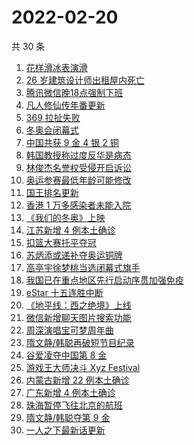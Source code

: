 # 2022-02-20

共 30 条

<!-- BEGIN ZHIHUSEARCH -->
<!-- 最后更新时间 Sun Feb 20 2022 15:11:06 GMT+0800 (China Standard Time) -->
1. [花样滑冰表演滑](https://www.zhihu.com/search?q=表演滑)
1. [26 岁建筑设计师出租屋内死亡](https://www.zhihu.com/search?q=26岁建筑设计师)
1. [腾讯微信晚18点强制下班](https://www.zhihu.com/search?q=腾讯微信)
1. [凡人修仙传年番更新](https://www.zhihu.com/search?q=凡人修仙传)
1. [369 拉扯失败](https://www.zhihu.com/search?q=tes)
1. [冬奥会闭幕式](https://www.zhihu.com/search?q=冬奥会闭幕式)
1. [中国共获 9 金 4 银 2 铜](https://www.zhihu.com/search?q=冬奥会闭幕)
1. [韩国教授称过度反华是病态](https://www.zhihu.com/search?q=过度反华)
1. [ 林俊杰名誉权受侵开启诉讼](https://www.zhihu.com/search?q=林俊杰诉讼)
1. [奥运参赛最低年龄可能修改](https://www.zhihu.com/search?q=奥运最低年龄限制)
1. [国王排名更新](https://www.zhihu.com/search?q=国王排名)
1. [香港 1 万多感染者未能入院](https://www.zhihu.com/search?q=香港疫情)
1. [《我们的冬奥》上映](https://www.zhihu.com/search?q=我们的冬奥)
1. [江苏新增 4 例本土确诊](https://www.zhihu.com/search?q=江苏新增)
1. [扣篮大赛托平夺冠](https://www.zhihu.com/search?q=扣篮大赛)
1. [苏炳添或递补夺奥运铜牌](https://www.zhihu.com/search?q=苏炳添)
1. [高亭宇徐梦桃当选闭幕式旗手](https://www.zhihu.com/search?q=闭幕式旗手)
1. [我国已在重点地区先行启动序贯加强免疫](https://www.zhihu.com/search?q=序贯加强免疫)
1. [eStar 十五连胜中断](https://www.zhihu.com/search?q=eStar)
1. [《地平线：西之绝境》上线](https://www.zhihu.com/search?q=地平线西之绝境)
1. [微信新增聊天图片搜索功能](https://www.zhihu.com/search?q=微信聊天图片搜索)
1. [周深演唱宝可梦周年曲](https://www.zhihu.com/search?q=宝可梦)
1. [隋文静/韩聪再破短节目纪录](https://www.zhihu.com/search?q=隋文静/韩聪)
1. [谷爱凌夺中国第 8 金](https://www.zhihu.com/search?q=谷爱凌)
1. [游戏王大师决斗 Xyz Festival](https://www.zhihu.com/search?q=游戏王)
1. [内蒙古新增 22 例本土确诊](https://www.zhihu.com/search?q=内蒙古新增)
1. [广东新增 4 例本土确诊](https://www.zhihu.com/search?q=广东新增)
1. [珠海暂停飞往北京的航班](https://www.zhihu.com/search?q=珠海疫情)
1. [隋文静/韩聪夺第 9 金](https://www.zhihu.com/search?q=隋文静/韩聪)
1. [一人之下最新话更新](https://www.zhihu.com/search?q=一人之下)
<!-- END ZHIHUSEARCH -->
